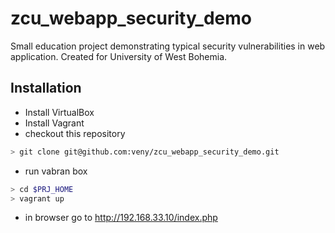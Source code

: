 # zcu_webapp_security_demo
Small education project demonstrating typical security vulnerabilities in web application.
Created for University of West Bohemia.

## Installation
* Install VirtualBox
* Install Vagrant
* checkout this repository
```bash
> git clone git@github.com:veny/zcu_webapp_security_demo.git
```
* run vabran box
```bash
> cd $PRJ_HOME
> vagrant up
```
* in browser go to http://192.168.33.10/index.php

